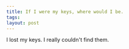 ```yaml
---
title: If I were my keys, where would I be.
tags: 
layout: post
---
```

I lost my keys. I really couldn't find them.  
